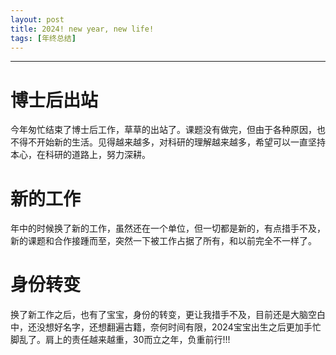 ```yaml
---
layout: post
title: 2024! new year, new life!
tags: [年终总结]
---
```

***

# 博士后出站
  今年匆忙结束了博士后工作，草草的出站了。课题没有做完，但由于各种原因，也不得不开始新的生活。见得越来越多，对科研的理解越来越多，希望可以一直坚持本心，在科研的道路上，努力深耕。
# 新的工作
  年中的时候换了新的工作，虽然还在一个单位，但一切都是新的，有点措手不及，新的课题和合作接踵而至，突然一下被工作占据了所有，和以前完全不一样了。
# 身份转变
  换了新工作之后，也有了宝宝，身份的转变，更让我措手不及，目前还是大脑空白中，还没想好名字，还想翻遍古籍，奈何时间有限，2024宝宝出生之后更加手忙脚乱了。肩上的责任越来越重，30而立之年，负重前行!!!
